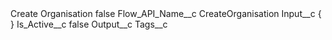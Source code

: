 <?xml version="1.0" encoding="UTF-8"?>
<CustomMetadata xmlns="http://soap.sforce.com/2006/04/metadata" xmlns:xsi="http://www.w3.org/2001/XMLSchema-instance" xmlns:xsd="http://www.w3.org/2001/XMLSchema">
    <label>Create Organisation</label>
    <protected>false</protected>
    <values>
        <field>Flow_API_Name__c</field>
        <value xsi:type="xsd:string">CreateOrganisation</value>
    </values>
    <values>
        <field>Input__c</field>
        <value xsi:type="xsd:string">{ }</value>
    </values>
    <values>
        <field>Is_Active__c</field>
        <value xsi:type="xsd:boolean">false</value>
    </values>
    <values>
        <field>Output__c</field>
        <value xsi:nil="true"/>
    </values>
    <values>
        <field>Tags__c</field>
        <value xsi:nil="true"/>
    </values>
</CustomMetadata>
